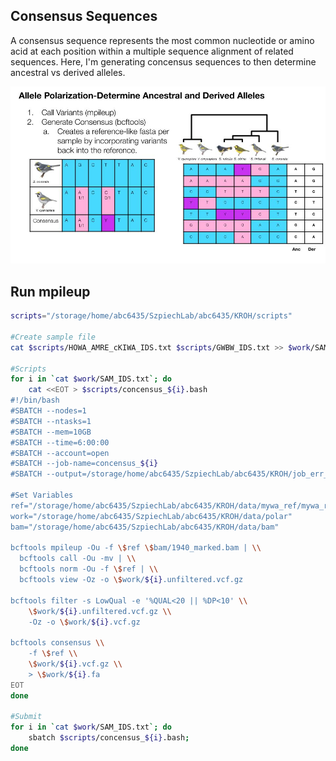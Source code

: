 ## Consensus Sequences
A consensus sequence represents the most common nucleotide or amino acid at each position within a multiple sequence alignment of related sequences. Here, I'm generating concensus sequences to then determine ancestral vs derived alleles.

![alt text](../../diagrams/polarization.jpg)

## Run mpileup
```bash
scripts="/storage/home/abc6435/SzpiechLab/abc6435/KROH/scripts"

#Create sample file
cat $scripts/HOWA_AMRE_cKIWA_IDS.txt $scripts/GWBW_IDS.txt >> $work/SAM_IDS.txt

#Scripts
for i in `cat $work/SAM_IDS.txt`; do
    cat <<EOT > $scripts/concensus_${i}.bash
#!/bin/bash
#SBATCH --nodes=1
#SBATCH --ntasks=1
#SBATCH --mem=10GB
#SBATCH --time=6:00:00
#SBATCH --account=open
#SBATCH --job-name=concensus_${i}
#SBATCH --output=/storage/home/abc6435/SzpiechLab/abc6435/KROH/job_err_output/%x.%j.log

#Set Variables
ref="/storage/home/abc6435/SzpiechLab/abc6435/KROH/data/mywa_ref/mywa_reference/mywagenomev2.1.fa"
work="/storage/home/abc6435/SzpiechLab/abc6435/KROH/data/polar"
bam="/storage/home/abc6435/SzpiechLab/abc6435/KROH/data/bam"

bcftools mpileup -Ou -f \$ref \$bam/1940_marked.bam | \\
  bcftools call -Ou -mv | \\
  bcftools norm -Ou -f \$ref | \\
  bcftools view -Oz -o \$work/${i}.unfiltered.vcf.gz

bcftools filter -s LowQual -e '%QUAL<20 || %DP<10' \\
    \$work/${i}.unfiltered.vcf.gz \\
    -Oz -o \$work/${i}.vcf.gz 

bcftools consensus \\
    -f \$ref \\
    \$work/${i}.vcf.gz \\
    > \$work/${i}.fa
EOT
done

#Submit
for i in `cat $work/SAM_IDS.txt`; do
    sbatch $scripts/concensus_${i}.bash;
done
